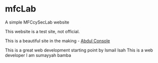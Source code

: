 # mfcLab
A simple MFCcySecLab website

This website is a test site, not official.

This is a beautiful site in the making - 
[Abdul Console](https://google.com)

This is a great web development starting point by Ismail Isah
This is a web developer
I am sumayyah bamba 
